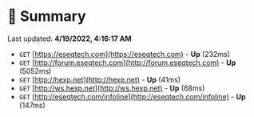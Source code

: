 # 📖 Summary
Last updated: **4/19/2022, 4:16:17 AM**

- `GET` [https://eseqtech.com](https://eseqtech.com) - **Up** (232ms)
- `GET` [http://forum.eseqtech.com](http://forum.eseqtech.com) - **Up** (5052ms)
- `GET` [http://hexp.net](http://hexp.net) - **Up** (41ms)
- `GET` [http://ws.hexp.net](http://ws.hexp.net) - **Up** (68ms)
- `GET` [http://eseqtech.com/infoline](http://eseqtech.com/infoline) - **Up** (147ms)
